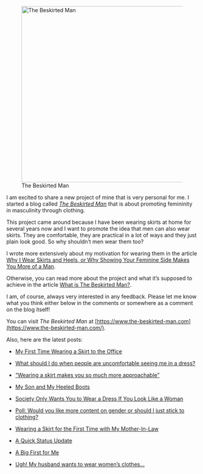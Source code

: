 <figure><img loading="lazy" decoding="async" src="avatar.jpg" alt="The Beskirted Man" style="width:462px;height:462px"><figcaption>The Beskirted Man</figcaption></figure>

I am excited to share a new project of mine that is very personal for me. I started a blog called *[The Beskirted Man](https://www.the-beskirted-man.com/)* that is about promoting femininity in masculinity through clothing.

This project came around because I have been wearing skirts at home for several years now and I want to promote the idea that men can also wear skirts. They are comfortable, they are practical in a lot of ways and they just plain look good. So why shouldn’t men wear them too?

I wrote more extensively about my motivation for wearing them in the article [Why I Wear Skirts and Heels, or Why Showing Your Feminine Side Makes You More of a Man](https://www.the-beskirted-man.com/skirts-and-dresses/why-i-wear-skirts-and-heels-or-why-showing-your-feminine-side-makes-you-more-of-a-man/).

Otherwise, you can read more about the project and what it’s supposed to achieve in the article [What is The Beskirted Man?](https://www.the-beskirted-man.com/general/what-is-the-beskirted-man/).

I am, of course, always very interested in any feedback. Please let me know what you think either below in the comments or somewhere as a comment on the blog itself!

You can visit *The Beskirted Man* at [https://www.the-beskirted-man.com](https://www.the-beskirted-man.com/).

Also, here are the latest posts:

-   [My First Time Wearing a Skirt to the Office](https://www.the-beskirted-man.com/in-public/my-first-time-wearing-a-skirt-to-the-office/)
    
-   [What should I do when people are uncomfortable seeing me in a dress?](https://www.the-beskirted-man.com/in-the-media/what-should-i-do-when-people-are-uncomfortable-seeing-me-in-a-dress/)
    
-   [“Wearing a skirt makes you so much more approachable”](https://www.the-beskirted-man.com/personal-experiences/wearing-a-skirt-makes-you-so-much-more-approachable/)
    
-   [My Son and My Heeled Boots](https://www.the-beskirted-man.com/high-heels/my-son-and-my-heeled-boots/)
    
-   [Society Only Wants You to Wear a Dress If You Look Like a Woman](https://www.the-beskirted-man.com/in-the-media/society-only-wants-you-to-wear-a-dress-if-you-look-like-a-woman/)
    
-   [Poll: Would you like more content on gender or should I just stick to clothing?](https://www.the-beskirted-man.com/polls/poll-would-you-like-more-content-on-gender-or-should-i-just-stick-to-clothing/)
    
-   [Wearing a Skirt for the First Time with My Mother-In-Law](https://www.the-beskirted-man.com/personal-experiences/wearing-a-skirt-for-the-first-time-with-my-mother-in-law/)
    
-   [A Quick Status Update](https://www.the-beskirted-man.com/general/a-quick-status-update/)
    
-   [A Big First for Me](https://www.the-beskirted-man.com/in-the-media/a-big-first-for-me/)
    
-   [Ugh! My husband wants to wear women’s clothes…](https://www.the-beskirted-man.com/in-the-media/ugh-my-husband-wants-to-wear-womens-clothes/)